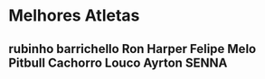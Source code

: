 # Melhores Atletas
rubinho barrichello
Ron Harper
Felipe Melo Pitbull Cachorro Louco
Ayrton SENNA
----

